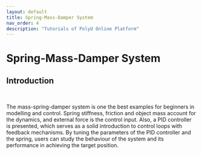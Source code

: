 ```yaml
---
layout: default
title: Spring-Mass-Damper System
nav_order: 4
description: "Tutorials of PolyU Online Platform"
---
```


# Spring-Mass-Damper System

## Introduction
<br>

The mass-spring-damper system is one the best examples for beginners in modelling and control. Spring stiffness, friction and object mass account for the dynamics, and external force is the control input. Also, a PID controller is presented, which serves as a solid introduction to control loops with feedback mechanisms. By tuning the parameters of the PID controller and the spring, users can study the behaviour of the system and its performance in achieving the target position.

